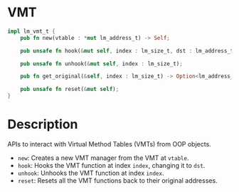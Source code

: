 # VMT

```rust
impl lm_vmt_t {
    pub fn new(vtable : *mut lm_address_t) -> Self;

    pub unsafe fn hook(&mut self, index : lm_size_t, dst : lm_address_t);

    pub unsafe fn unhook(&mut self, index : lm_size_t);

    pub fn get_original(&self, index : lm_size_t) -> Option<lm_address_t>;

    pub unsafe fn reset(&mut self);
}
```

# Description

APIs to interact with Virtual Method Tables (VMTs) from OOP objects.

- `new`: Creates a new VMT manager from the VMT at `vtable`.
- `hook`: Hooks the VMT function at index `index`, changing it to `dst`.
- `unhook`: Unhooks the VMT function at index `index`.
- `reset`: Resets all the VMT functions back to their original addresses.

